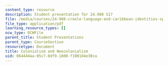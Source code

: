 ```yaml
---
content_type: resource
description: Student presentation for 24.908 S17
file: /media/courses/24-908-creole-language-and-caribbean-identities-spring-2017/064444aa05c70df91800f100184e30ca_MIT24_908s17_Colonialism.pdf
file_type: application/pdf
learning_resource_types: []
ocw_type: OCWFile
parent_title: Student Presentations
parent_type: CourseSection
resourcetype: Document
title: Colonialism and Neocolonialism
uid: 064444aa-05c7-0df9-1800-f100184e30ca
---
```

